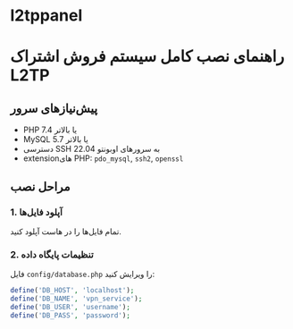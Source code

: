 # l2tppanel
# راهنمای نصب کامل سیستم فروش اشتراک L2TP

## پیش‌نیازهای سرور

- PHP 7.4 یا بالاتر
- MySQL 5.7 یا بالاتر
- دسترسی SSH به سرورهای اوبونتو 22.04
- extensionهای PHP: `pdo_mysql`, `ssh2`, `openssl`

## مراحل نصب

### 1. آپلود فایل‌ها
تمام فایل‌ها را در هاست آپلود کنید.

### 2. تنظیمات پایگاه داده
فایل `config/database.php` را ویرایش کنید:
```php
define('DB_HOST', 'localhost');
define('DB_NAME', 'vpn_service');
define('DB_USER', 'username');
define('DB_PASS', 'password');
